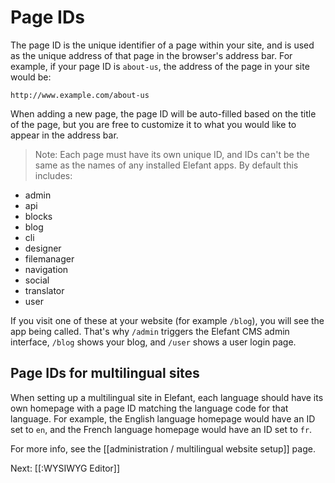 # Page IDs

The page ID is the unique identifier of a page within your site, and is used as the unique address of that page in the browser's address bar. For example, if your page ID is `about-us`, the address of the page in your site would be:

    http://www.example.com/about-us

When adding a new page, the page ID will be auto-filled based on the title of the page, but you are free to customize it to what you would like to appear in the address bar.

> Note: Each page must have its own unique ID, and IDs can't be the same as the names of any installed Elefant apps. By default this includes:

* admin
* api
* blocks
* blog
* cli
* designer
* filemanager
* navigation
* social
* translator
* user

If you visit one of these at your website (for example `/blog`), you will see the app being called. That's why `/admin` triggers the Elefant CMS admin interface, `/blog` shows your blog, and `/user` shows a user login page.

## Page IDs for multilingual sites

When setting up a multilingual site in Elefant, each language should have its own homepage with a page ID matching the language code for that language. For example, the English language homepage would have an ID set to `en`, and the French language homepage would have an ID set to `fr`.

For more info, see the [[administration / multilingual website setup]] page.

Next: [[:WYSIWYG Editor]]